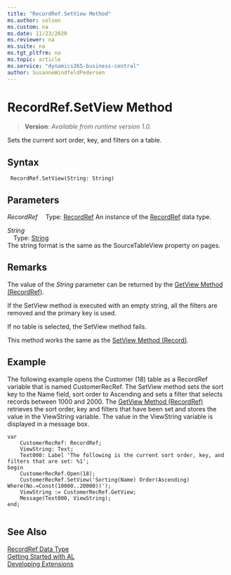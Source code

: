 ```yaml
---
title: "RecordRef.SetView Method"
ms.author: solsen
ms.custom: na
ms.date: 11/23/2020
ms.reviewer: na
ms.suite: na
ms.tgt_pltfrm: na
ms.topic: article
ms.service: "dynamics365-business-central"
author: SusanneWindfeldPedersen
---
```

[//]: # (START>DO_NOT_EDIT)
[//]: # (IMPORTANT:Do not edit any of the content between here and the END>DO_NOT_EDIT.)
[//]: # (Any modifications should be made in the .xml files in the ModernDev repo.)
# RecordRef.SetView Method
> **Version**: _Available from runtime version 1.0._

Sets the current sort order, key, and filters on a table.


## Syntax
```
 RecordRef.SetView(String: String)
```
## Parameters
*RecordRef*
&emsp;Type: [RecordRef](recordref-data-type.md)
An instance of the [RecordRef](recordref-data-type.md) data type.

*String*  
&emsp;Type: [String](../string/string-data-type.md)  
The string format is the same as the SourceTableView property on pages.  



[//]: # (IMPORTANT: END>DO_NOT_EDIT)

## Remarks  
 The value of the *String* parameter can be returned by the [GetView Method \(RecordRef\)](recordref-getview-method.md).  
  
 If the SetView method is executed with an empty string, all the filters are removed and the primary key is used.  
  
 If no table is selected, the SetView method fails.  
  
 This method works the same as the [SetView Method \(Record\)](../record/record-setview-method.md).  
  
## Example  
 The following example opens the Customer \(18\) table as a RecordRef variable that is named CustomerRecRef. The SetView method sets the sort key to the Name field, sort order to Ascending and sets a filter that selects records between 1000 and 2000. The [GetView Method \(RecordRef\)](recordref-getview-method.md) retrieves the sort order, key and filters that have been set and stores the value in the ViewString variable. The value in the ViewString variable is displayed in a message box. 

```  
var
    CustomerRecRef: RecordRef;
    ViewString: Text;
    Text000: Label 'The following is the current sort order, key, and filters that are set: %1';
begin   
    CustomerRecRef.Open(18);  
    CustomerRecRef.SetView('Sorting(Name) Order(Ascending) Where(No.=Const(10000..20000))');  
    ViewString := CustomerRecRef.GetView;  
    Message(Text000, ViewString);  
end;
  
```  

## See Also
[RecordRef Data Type](recordref-data-type.md)  
[Getting Started with AL](../../devenv-get-started.md)  
[Developing Extensions](../../devenv-dev-overview.md)